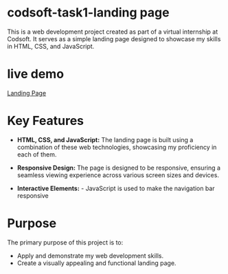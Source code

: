 # codsoft-task1-landing page

This is a web development project created as part of a virtual internship at Codsoft. It serves as a simple landing page designed to showcase my skills in HTML, CSS, and JavaScript.

# live demo

[Landing Page](https://anushka200310.github.io/codsoft-task1/)

# Key Features

- **HTML, CSS, and JavaScript:** The landing page is built using a combination of these web technologies, showcasing my proficiency in each of them.

- **Responsive Design:** The page is designed to be responsive, ensuring a seamless viewing experience across various screen sizes and devices.

- **Interactive Elements:** - JavaScript is used to make the navigation bar responsive

# Purpose

The primary purpose of this project is to:

- Apply and demonstrate my web development skills.
- Create a visually appealing and functional landing page.
